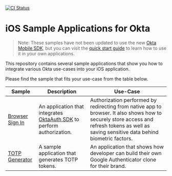 [![CI Status](https://img.shields.io/travis/okta/samples-ios.svg?style=flat)](https://travis-ci.org/okta/samples-ios)

# iOS Sample Applications for Okta

> Note: These samples have not been updated to use the new [Okta Mobile SDK](https://github.com/okta/okta-mobile-swift), but you can visit the [quick start guide](https://developer.okta.com/docs/guides/sign-into-mobile-app-redirect/ios/main/) to learn how to use it in your own applications.

This repository contains several sample applications that show you how to integrate various Okta use-cases into your iOS application.

Please find the sample that fits your use-case from the table below.

| Sample | Description | Use-Case |
|--------|-------------|----------|
| [Browser Sign In](/browser-sign-in) | An application that integrates [OktaAuth SDK](https://github.com/okta/okta-sdk-appauth-ios) to perform authorization. | Authorization performed by redirecting from native app to browser. It also shows how to securely store access and refresh tokens as well as saving sensitive data behind biometric factors. |
| [TOTP Generator](/totp-app) | A sample application that generates TOTP tokens. | An application that shows how developer can build their own Google Authenticator clone for their brand. | 
